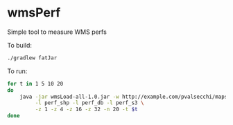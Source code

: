 # wmsPerf
Simple tool to measure WMS perfs

To build:

```bash
./gradlew fatJar
```

To run:

```bash
for t in 1 5 10 20
do
    java -jar wmsLoad-all-1.0.jar -w http://example.com/pvalsecchi/mapserv \
         -l perf_shp -l perf_db -l perf_s3 \
         -z 1 -z 4 -z 16 -z 32 -n 20 -t $t
done
```